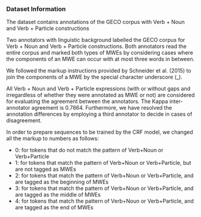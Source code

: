 ### Dataset Information 

The dataset contains annotations of the GECO corpus with Verb + Noun and Verb + Particle constructions

Two annotators with linguistic background labelled the GECO corpus for Verb + Noun and Verb + Particle constructions. 
Both annotators read the entire corpus and marked both types of MWEs by considering cases where the components of an MWE can occur with at most three words in between. 

We followed the markup instructions provided by Schneider et al. (2015) to join the components of a MWE by the special character underscore (_).

All Verb + Noun and Verb + Particle expressions (with or without gaps and irregardless of whether they were annotated as MWE or not) are considered for evaluating the agreement between the annotators. The Kappa  inter-annotator agreement is 0.7864. Furthermore, we have resolved the annotation differences by employing a third annotator to decide in cases of disagreement.

In order to prepare sequences to be trained by the CRF model, we changed all the markup to numbers as follows:

* 0: for tokens that do not match the pattern of Verb+Noun or Verb+Particle
* 1: for tokens that match the pattern of Verb+Noun or Verb+Particle, but are not tagged as MWEs
* 2: for tokens that match the pattern of Verb+Noun or Verb+Particle, and are tagged as the beginning of MWEs
* 3: for tokens that match the pattern of Verb+Noun or Verb+Particle, and are tagged as the middle of MWEs 
* 4: for tokens that match the pattern of Verb+Noun or Verb+Particle, and are tagged as the end of MWEs
